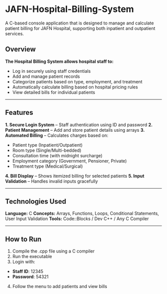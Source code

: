 # JAFN-Hospital-Billing-System
A C-based console application that is designed to manage and calculate patient billing for JAFN Hospital, supporting both inpatient and outpatient services.

## Overview
**The Hospital Billing System allows hospital staff to:**
- Log in securely using staff credentials
- Add and manage patient records
- Categorize patients based on type, employment, and treatment
- Automatically calculate billing based on hospital pricing rules
- View detailed bills for individual patients

---

## Features
**1. Secure Login System** – Staff authentication using ID and password
**2. Patient Management** – Add and store patient details using arrays
**3. Automated Billing** – Calculates charges based on:
- Patient type (Inpatient/Outpatient)
- Room type (Single/Multi-bedded)
- Consultation time (with midnight surcharge)
- Employment category (Government, Pensioner, Private)
- Treatment type (Medical/Surgical)

**4. Bill Display** – Shows itemized billing for selected patients
**5. Input Validation** – Handles invalid inputs gracefully

---

## Technologies Used
**Language:** C
**Concepts:** Arrays, Functions, Loops, Conditional Statements, User Input Validation
**Tools:** Code::Blocks / Dev C++ / Any C Compiler

---

## How to Run
1. Compile the .cpp file using a C compiler
2. Run the executable
3. Login with:
- **Staff ID**: 12345
- **Password**: 54321
4. Follow the menu to add patients and view bills
